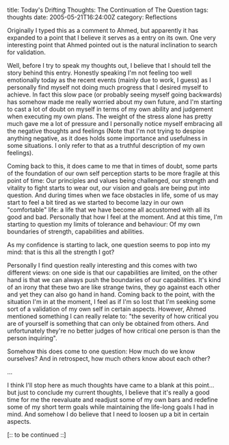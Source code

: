 title: Today's Drifting Thoughts: The Continuation of The Question
tags: thoughts
date: 2005-05-21T16:24:00Z
category: Reflections

Originally I typed this as a comment to Ahmed, but apparently it has expanded to a point that I believe it serves as a entry on its own. One very interesting point that Ahmed pointed out is the natural inclination to search for validation.

Well, before I try to speak my thoughts out, I believe that I should tell the story behind this entry. Honestly speaking I'm not feeling too well emotionally today as the recent events (mainly due to work, I guess) as I personally find myself not doing much progress that I desired myself to achieve. In fact this slow pace (or probably seeing myself going backwards) has somehow made me really worried about my own future, and I'm starting to cast a lot of doubt on myself in terms of my own ability and judgement when executing my own plans. The weight of the stress alone has pretty much gave me a lot of pressure and I personally notice myself embracing all the negative thoughts and feelings (Note that I'm not trying to despise anything negative, as it does holds some importance and usefulness in some situations. I only refer to that as a truthful description of my own feelings).

Coming back to this, it does came to me that in times of doubt, some parts of the foundation of our own self perception starts to be more fragile at this point of time: Our principles and values being challenged, our strength and vitality to fight starts to wear out, our vision and goals are being put into question. And during times when we face obstacles in life, some of us may start to feel a bit tired as we started to become lazy in our own "comfortable" life: a life that we have become all accustomed with all its good and bad. Personally that how I feel at the moment. And at this time, I'm starting to question my limits of tolerance and behaviour: Of my own boundaries of strength, capabilities and abilities.

As my confidence is starting to lack, one question seems to pop into my mind: that is this all the strength I got?

Personally I find question really interesting and this comes with two different views: on one side is that our capabilities are limited, on the other hand is that we can always push the boundaries of our capabilities. It's kind of an irony that these two are like strange twins, they go against each other and yet they can also go hand in hand. Coming back to the point, with the situation I'm in at the moment, I feel as if I'm so lost that I'm seeking some sort of a validation of my own self in certain aspects. However, Ahmed mentioned something I can really relate to: "the severity of how critical you are of yourself is something that can only be obtained from others. And unfortunately they're no better judges of how critical one person is than the person inquiring".

Somehow this does come to one question: How much do we know ourselves? And in retrospect, how much others know about each other?

…

I think I'll stop here as much thoughts have came to a blank at this point… but just to conclude my current thoughts, I believe that it's really a good time for me the reevaluate and readjust some of my own bars and redefine some of my short term goals while maintaining the life-long goals I had in mind. And somehow I do believe that I need to loosen up a bit in certain aspects.

[:: to be continued ::]
